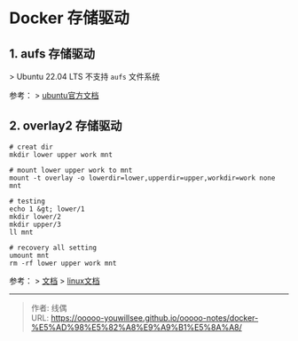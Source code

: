 # Docker 存储驱动


## 1. aufs 存储驱动

&gt; Ubuntu 22.04 LTS 不支持 `aufs` 文件系统


参考：
&gt; [ubuntu官方文档](https://manpages.ubuntu.com/manpages/trusty/man5/aufs.5.html)

## 2. overlay2 存储驱动

```shell
# creat dir
mkdir lower upper work mnt

# mount lower upper work to mnt
mount -t overlay -o lowerdir=lower,upperdir=upper,workdir=work none mnt

# testing 
echo 1 &gt; lower/1
mkdir lower/2
mkdir upper/3
ll mnt 

# recovery all setting
umount mnt
rm -rf lower upper work mnt
```

参考：
&gt; [文档](https://linuxconfig.org/introduction-to-the-overlayfs)
&gt; [linux文档](https://docs.kernel.org/filesystems/overlayfs.html)

---

> 作者: 线偶  
> URL: https://ooooo-youwillsee.github.io/ooooo-notes/docker-%E5%AD%98%E5%82%A8%E9%A9%B1%E5%8A%A8/  

